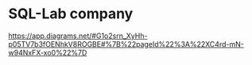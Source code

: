 # SQL-Lab company
https://app.diagrams.net/#G1o2srn_XyHh-p05TV7b3fOENhkV8ROGBE#%7B%22pageId%22%3A%22XC4rd-mN-w94NxFX-xo0%22%7D
